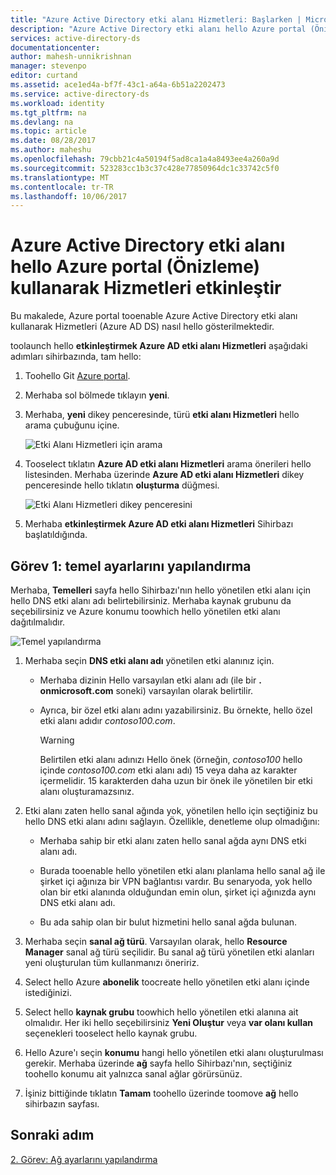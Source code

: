 ```yaml
---
title: "Azure Active Directory etki alanı Hizmetleri: Başlarken | Microsoft Docs"
description: "Azure Active Directory etki alanı hello Azure portal (Önizleme) kullanarak Hizmetleri etkinleştir"
services: active-directory-ds
documentationcenter: 
author: mahesh-unnikrishnan
manager: stevenpo
editor: curtand
ms.assetid: ace1ed4a-bf7f-43c1-a64a-6b51a2202473
ms.service: active-directory-ds
ms.workload: identity
ms.tgt_pltfrm: na
ms.devlang: na
ms.topic: article
ms.date: 08/28/2017
ms.author: maheshu
ms.openlocfilehash: 79cbb21c4a50194f5ad8ca1a4a8493ee4a260a9d
ms.sourcegitcommit: 523283cc1b3c37c428e77850964dc1c33742c5f0
ms.translationtype: MT
ms.contentlocale: tr-TR
ms.lasthandoff: 10/06/2017
---
```

# <a name="enable-azure-active-directory-domain-services-using-hello-azure-portal-preview"></a>Azure Active Directory etki alanı hello Azure portal (Önizleme) kullanarak Hizmetleri etkinleştir
Bu makalede, Azure portal tooenable Azure Active Directory etki alanı kullanarak Hizmetleri (Azure AD DS) nasıl hello gösterilmektedir.


toolaunch hello **etkinleştirmek Azure AD etki alanı Hizmetleri** aşağıdaki adımları sihirbazında, tam hello:

1. Toohello Git [Azure portal](https://portal.azure.com).
2. Merhaba sol bölmede tıklayın **yeni**.
3. Merhaba, **yeni** dikey penceresinde, türü **etki alanı Hizmetleri** hello arama çubuğunu içine.

    ![Etki Alanı Hizmetleri için arama](./media/getting-started/search-domain-services.png)

4. Tooselect tıklatın **Azure AD etki alanı Hizmetleri** arama önerileri hello listesinden. Merhaba üzerinde **Azure AD etki alanı Hizmetleri** dikey penceresinde hello tıklatın **oluşturma** düğmesi.

    ![Etki Alanı Hizmetleri dikey penceresini](./media/getting-started/domain-services-blade.png)

5. Merhaba **etkinleştirmek Azure AD etki alanı Hizmetleri** Sihirbazı başlatıldığında.


## <a name="task-1-configure-basic-settings"></a>Görev 1: temel ayarlarını yapılandırma
Merhaba, **Temelleri** sayfa hello Sihirbazı'nın hello yönetilen etki alanı için hello DNS etki alanı adı belirtebilirsiniz. Merhaba kaynak grubunu da seçebilirsiniz ve Azure konumu toowhich hello yönetilen etki alanı dağıtılmalıdır.

![Temel yapılandırma](./media/getting-started/domain-services-blade-basics.png)

1. Merhaba seçin **DNS etki alanı adı** yönetilen etki alanınız için.

   * Merhaba dizinin Hello varsayılan etki alanı adı (ile bir **. onmicrosoft.com** soneki) varsayılan olarak belirtilir.

   * Ayrıca, bir özel etki alanı adını yazabilirsiniz. Bu örnekte, hello özel etki alanı adıdır *contoso100.com*.

     > [!WARNING]
     > Belirtilen etki alanı adınızı Hello önek (örneğin, *contoso100* hello içinde *contoso100.com* etki alanı adı) 15 veya daha az karakter içermelidir. 15 karakterden daha uzun bir önek ile yönetilen bir etki alanı oluşturamazsınız.
     >
     >

2. Etki alanı zaten hello sanal ağında yok, yönetilen hello için seçtiğiniz bu hello DNS etki alanı adını sağlayın. Özellikle, denetleme olup olmadığını:

   * Merhaba sahip bir etki alanı zaten hello sanal ağda aynı DNS etki alanı adı.

   * Burada tooenable hello yönetilen etki alanı planlama hello sanal ağ ile şirket içi ağınıza bir VPN bağlantısı vardır. Bu senaryoda, yok hello olan bir etki alanında olduğundan emin olun, şirket içi ağınızda aynı DNS etki alanı adı.

   * Bu ada sahip olan bir bulut hizmetini hello sanal ağda bulunan.

3. Merhaba seçin **sanal ağ türü**. Varsayılan olarak, hello **Resource Manager** sanal ağ türü seçilidir. Bu sanal ağ türü yönetilen etki alanları yeni oluşturulan tüm kullanmanızı öneririz.

4. Select hello Azure **abonelik** toocreate hello yönetilen etki alanı içinde istediğinizi.

5. Select hello **kaynak grubu** toowhich hello yönetilen etki alanına ait olmalıdır. Her iki hello seçebilirsiniz **Yeni Oluştur** veya **var olanı kullan** seçenekleri tooselect hello kaynak grubu.

6. Hello Azure'ı seçin **konumu** hangi hello yönetilen etki alanı oluşturulması gerekir. Merhaba üzerinde **ağ** sayfa hello Sihirbazı'nın, seçtiğiniz toohello konumu ait yalnızca sanal ağlar görürsünüz.

7. İşiniz bittiğinde tıklatın **Tamam** toohello üzerinde toomove **ağ** hello sihirbazın sayfası.


## <a name="next-step"></a>Sonraki adım
[2. Görev: Ağ ayarlarını yapılandırma](active-directory-ds-getting-started-network.md)
